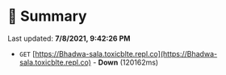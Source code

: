 # 📖 Summary
Last updated: **7/8/2021, 9:42:26 PM**

- `GET` [https://Bhadwa-sala.toxicblte.repl.co](https://Bhadwa-sala.toxicblte.repl.co) - **Down** (120162ms)
